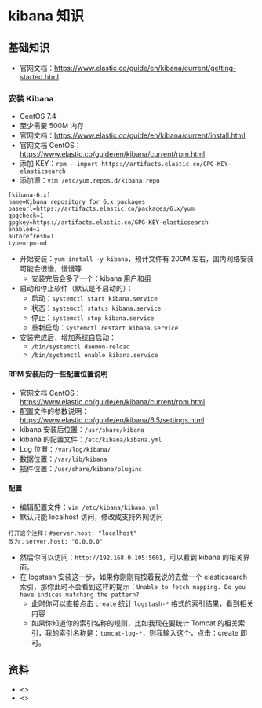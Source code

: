 # kibana 知识

## 基础知识

- 官网文档：<https://www.elastic.co/guide/en/kibana/current/getting-started.html>

### 安装 Kibana

- CentOS 7.4
- 至少需要 500M 内存
- 官网文档：<https://www.elastic.co/guide/en/kibana/current/install.html>
- 官网文档 CentOS：<https://www.elastic.co/guide/en/kibana/current/rpm.html>
- 添加 KEY：`rpm --import https://artifacts.elastic.co/GPG-KEY-elasticsearch`
- 添加源：`vim /etc/yum.repos.d/kibana.repo`

```
[kibana-6.x]
name=Kibana repository for 6.x packages
baseurl=https://artifacts.elastic.co/packages/6.x/yum
gpgcheck=1
gpgkey=https://artifacts.elastic.co/GPG-KEY-elasticsearch
enabled=1
autorefresh=1
type=rpm-md
```

- 开始安装：`yum install -y kibana`，预计文件有 200M 左右，国内网络安装可能会很慢，慢慢等
	- 安装完后会多了一个：kibana 用户和组
- 启动和停止软件（默认是不启动的）：
	- 启动：`systemctl start kibana.service`
	- 状态：`systemctl status kibana.service`
	- 停止：`systemctl stop kibana.service`
	- 重新启动：`systemctl restart kibana.service`
- 安装完成后，增加系统自启动：
	- `/bin/systemctl daemon-reload`
	- `/bin/systemctl enable kibana.service`

#### RPM 安装后的一些配置位置说明

- 官网文档 CentOS：<https://www.elastic.co/guide/en/kibana/current/rpm.html>
- 配置文件的参数说明：<https://www.elastic.co/guide/en/kibana/6.5/settings.html>
- kibana 安装后位置：`/usr/share/kibana`
- kibana 的配置文件：`/etc/kibana/kibana.yml`
- Log 位置：`/var/log/kibana/`
- 数据位置：`/var/lib/kibana`
- 插件位置：`/usr/share/kibana/plugins`


#### 配置

- 编辑配置文件：`vim /etc/kibana/kibana.yml`
- 默认只能 localhost 访问，修改成支持外网访问

```
打开这个注释：#server.host: "localhost"
改为：server.host: "0.0.0.0"
```

- 然后你可以访问：`http://192.168.0.105:5601`，可以看到 kibana 的相关界面。
- 在 logstash 安装这一步，如果你刚刚有按着我说的去做一个 elasticsearch 索引，那你此时不会看到这样的提示：`Unable to fetch mapping. Do you have indices matching the pattern?`
	- 此时你可以直接点击 `create` 统计 `logstash-*` 格式的索引结果，看到相关内容
	- 如果你知道你的索引名称的规则，比如我现在要统计 Tomcat 的相关索引，我的索引名称是：`tomcat-log-*`，则我输入这个，点击：create 即可。


## 资料

- <>
- <>